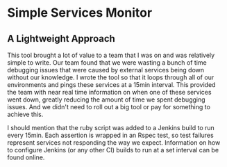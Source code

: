 Simple Services Monitor
====================

A Lightweight Approach
--------------------------

This tool brought a lot of value to a team that I was on and was relatively simple to write.  Our team found that we were wasting a bunch of time debugging issues that were caused by external services being down without our knowledge.  I wrote the tool so that it loops through all of our environments and pings these services at a 15min interval.  This provided the team with near real time information on when one of these services went down, greatly reducing the amount of time we spent debugging issues. And we didn't need to roll out a big tool or pay for something to achieve this.

I should mention that the ruby script was added to a Jenkins build to run every 15min.  Each assertion is wrapped in an Rspec test, so test failures represent services not responding the way we expect.  Information on how to configure Jenkins (or any other CI) builds to run at a set interval can be found online.

